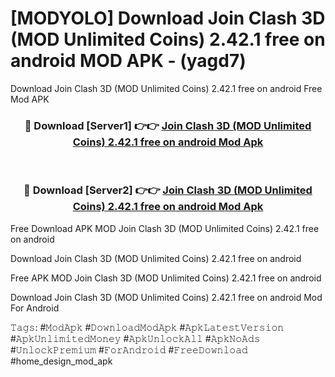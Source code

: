 # [MODYOLO] Download Join Clash 3D (MOD Unlimited Coins) 2.42.1 free on android MOD APK - (yagd7)
Download Join Clash 3D (MOD Unlimited Coins) 2.42.1 free on android Free Mod APK

<div align="center">
<h3>🔴 Download [Server1] 👉👉 <a href="https://apk-comot.site?title=Join_Clash_3D_(MOD_Unlimited_Coins)_2.42.1_free_on_android">Join Clash 3D (MOD Unlimited Coins) 2.42.1 free on android Mod Apk</a></h3><br>

<h3>🔴 Download [Server2] 👉👉 <a href="https://apk-comot.site?title=Join_Clash_3D_(MOD_Unlimited_Coins)_2.42.1_free_on_android">Join Clash 3D (MOD Unlimited Coins) 2.42.1 free on android Mod Apk</a></h3>
</div>


Free Download APK MOD Join Clash 3D (MOD Unlimited Coins) 2.42.1 free on android

Download Join Clash 3D (MOD Unlimited Coins) 2.42.1 free on android 

Free APK MOD Join Clash 3D (MOD Unlimited Coins) 2.42.1 free on android 

Download Join Clash 3D (MOD Unlimited Coins) 2.42.1 free on android Mod For Android

𝚃𝚊𝚐𝚜: #𝙼𝚘𝚍𝙰𝚙𝚔 #𝙳𝚘𝚠𝚗𝚕𝚘𝚊𝚍𝙼𝚘𝚍𝙰𝚙𝚔 #𝙰𝚙𝚔𝙻𝚊𝚝𝚎𝚜𝚝𝚅𝚎𝚛𝚜𝚒𝚘𝚗 #𝙰𝚙𝚔𝚄𝚗𝚕𝚒𝚖𝚒𝚝𝚎𝚍𝙼𝚘𝚗𝚎𝚢 #𝙰𝚙𝚔𝚄𝚗𝚕𝚘𝚌𝚔𝙰𝚕𝚕 #𝙰𝚙𝚔𝙽𝚘𝙰𝚍𝚜 #𝚄𝚗𝚕𝚘𝚌𝚔𝙿𝚛𝚎𝚖𝚒𝚞𝚖 #𝙵𝚘𝚛𝙰𝚗𝚍𝚛𝚘𝚒𝚍 #𝙵𝚛𝚎𝚎𝙳𝚘𝚠𝚗𝚕𝚘𝚊𝚍 #home_design_mod_apk